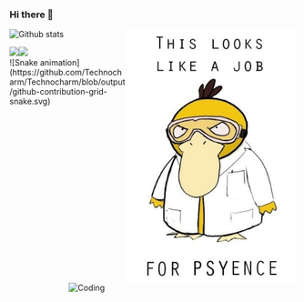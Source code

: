 ### Hi there 👋
<!-- <img src="https://raw.githubusercontent.com/MartinHeinz/MartinHeinz/master/wave.gif" width="20px"> -->
<!--
**Technocharm/Technocharm** is a ✨ _special_ ✨ repository because its `README.md` (this file) appears on your GitHub profile.

Here are some ideas to get you started:

- 🔭 I’m currently working on ...
- 🌱 I’m currently learning ...
- 👯 I’m looking to collaborate on ...
- 🤔 I’m looking for help with ...
- 💬 Ask me about ...
- 📫 How to reach me: ...
- 😄 Pronouns: ...
- ⚡ Fun fact: ...
-->
![Github stats](https://github-readme-stats.vercel.app/api?username=Technocharm&theme=buefy&show_icons=true&count_private=true) 
<img align="right" width="300" src="psyc.jpg">
<!-- <div style="display: flex; flex-direction: row;">
 <img class="img" src="https://github-readme-streak-stats.herokuapp.com/?user=Technocharm" />
 <img class="img" src="https://github-readme-stats.vercel.app/api/top-langs/?username=Technocharm&layout=compact" />
</div> -->
<img align="centre" src="https://github-readme-streak-stats.herokuapp.com/?user=Technocharm&theme=flag-india&layout=compact">
<!-- <img align="right" width="300" src="cat.jpg"> -->
<!-- ![Top Languages Card](https://github-readme-stats.vercel.app/api/top-langs/?username=Technocharm&layout=compact) -->
<img align="left" src="https://github-readme-stats.vercel.app/api/top-langs/?username=Technocharm&layout=compact">
<img align="right" alt="Coding" width="400" src="https://cdn.dribbble.com/users/2646423/screenshots/5507196/computer.gif">
<!-- <br>
<img align="centre" src="https://github-readme-streak-stats.herokuapp.com/?user=Technocharm&theme=flag-india&layout=compact"> -->
<br>
![Snake animation](https://github.com/Technocharm/Technocharm/blob/output/github-contribution-grid-snake.svg)

